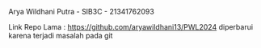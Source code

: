 Arya Wildhani Putra - SIB3C - 21341762093

Link Repo Lama : https://github.com/aryawildhani13/PWL2024 
diperbarui karena terjadi masalah pada git 
